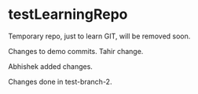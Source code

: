testLearningRepo
================

Temporary repo, just to learn GIT, will be removed soon.

Changes to demo commits.
Tahir change.

Abhishek added changes.

Changes done in test-branch-2.